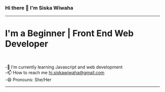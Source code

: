 ### Hi there 👋 I'm Siska Wiwaha
<hr>

<h1>I'm a Beginner | Front End Web Developer</h1> <br>


-🌱 I’m currently learning Javascript and web development<br>
-📫 How to reach me hi.siskawiwaha@gmail.com<br>
-😄 Pronouns: She/Her<br>
<hr>

